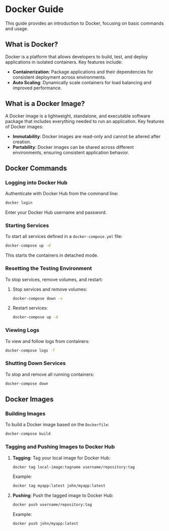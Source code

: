 # Docker Guide

This guide provides an introduction to Docker, focusing on basic commands and usage.

## What is Docker?
Docker is a platform that allows developers to build, test, and deploy applications in isolated containers. Key features include:
- **Containerization**: Package applications and their dependencies for consistent deployment across environments.
- **Auto Scaling**: Dynamically scale containers for load balancing and improved performance.

## What is a Docker Image?
A Docker image is a lightweight, standalone, and executable software package that includes everything needed to run an application. Key features of Docker images:
- **Immutability**: Docker images are read-only and cannot be altered after creation.
- **Portability**: Docker images can be shared across different environments, ensuring consistent application behavior.

## Docker Commands

### Logging into Docker Hub
Authenticate with Docker Hub from the command line:
```bash
docker login
```
Enter your Docker Hub username and password.

### Starting Services
To start all services defined in a `docker-compose.yml` file:
```bash
docker-compose up -d
```
This starts the containers in detached mode.

### Resetting the Testing Environment
To stop services, remove volumes, and restart:
1. Stop services and remove volumes:
    ```bash
    docker-compose down -v
    ```
2. Restart services:
    ```bash
    docker-compose up -d
    ```

### Viewing Logs
To view and follow logs from containers:
```bash
docker-compose logs -f
```

### Shutting Down Services
To stop and remove all running containers:
```bash
docker-compose down
```

## Docker Images

### Building Images
To build a Docker image based on the `Dockerfile`:
```bash
docker-compose build
```

### Tagging and Pushing Images to Docker Hub

1. **Tagging**: Tag your local image for Docker Hub:
    ```bash
    docker tag local-image:tagname username/repository:tag
    ```
    Example:
    ```bash
    docker tag myapp:latest john/myapp:latest
    ```

2. **Pushing**: Push the tagged image to Docker Hub:
    ```bash
    docker push username/repository:tag
    ```
    Example:
    ```bash
    docker push john/myapp:latest
    ```